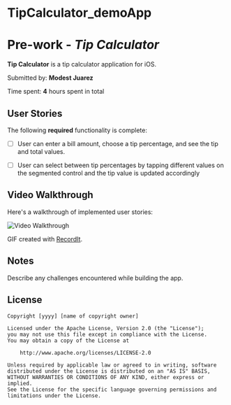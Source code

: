 # TipCalculator_demoApp

# Pre-work - *Tip Calculator*

**Tip Calculator** is a tip calculator application for iOS.

Submitted by: **Modest Juarez**

Time spent: **4** hours spent in total

## User Stories

The following **required** functionality is complete:

* [ ] User can enter a bill amount, choose a tip percentage, and see the tip and total values.
* [ ] User can select between tip percentages by tapping different values on the segmented control and the tip value is updated accordingly


## Video Walkthrough

Here's a walkthrough of implemented user stories:

<img src='https://i.imgur.com/7X2irxS.gifv' title='Video Walkthrough' width='' alt='Video Walkthrough' />

GIF created with [RecordIt](https://apps.apple.com/us/app/record-it-pro-screen-recorder/id1340697163?mt=12).

## Notes

Describe any challenges encountered while building the app.

## License

    Copyright [yyyy] [name of copyright owner]

    Licensed under the Apache License, Version 2.0 (the "License");
    you may not use this file except in compliance with the License.
    You may obtain a copy of the License at

        http://www.apache.org/licenses/LICENSE-2.0

    Unless required by applicable law or agreed to in writing, software
    distributed under the License is distributed on an "AS IS" BASIS,
    WITHOUT WARRANTIES OR CONDITIONS OF ANY KIND, either express or implied.
    See the License for the specific language governing permissions and
    limitations under the License.
